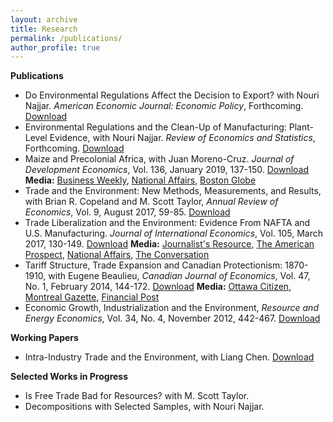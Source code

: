```yaml
---
layout: archive
title: Research
permalink: /publications/
author_profile: true
---
```


**Publications**
* Do Environmental Regulations Affect the Decision to Export? with Nouri Najjar. *American Economic Journal: Economic Policy*, Forthcoming. [Download](https://www.aeaweb.org/articles?id=10.1257/pol.20200290&&from=f)
* Environmental Regulations and the Clean-Up of Manufacturing: Plant-Level Evidence, with Nouri Najjar. *Review of Economics and Statistics*, Forthcoming. [Download](https://www.mitpressjournals.org/doi/abs/10.1162/rest_a_00904)
* Maize and Precolonial Africa, with Juan Moreno-Cruz. *Journal of Development Economics*, Vol. 136, January 2019, 137-150. [Download](https://www.sciencedirect.com/science/article/pii/S0304387818303195)   **Media:** [Business Weekly](https://www.ebusinessweekly.co.zw/the-green-engine-of-economic-development-has-a-convoluted-history-in-southern-africa/), [National Affairs](https://nationalaffairs.com/blog/detail/findings-a-daily-roundup/growing), [Boston Globe](https://www.bostonglobe.com/ideas/2018/11/16/uncommonknowledge/eDwhphGTWwEoNLuLfWPkOK/story.html)
* Trade and the Environment: New Methods, Measurements, and Results, with Brian R. Copeland and M. Scott Taylor, *Annual Review of Economics*, Vol. 9, August 2017, 59-85. [Download](https://www.annualreviews.org/doi/abs/10.1146/annurev-economics-063016-103756)
* Trade Liberalization and the Environment: Evidence From NAFTA and U.S. Manufacturing. *Journal of International Economics*, Vol. 105, March 2017, 130-149. [Download](https://www.sciencedirect.com/science/article/pii/S0022199617300077) **Media:** [Journalist's Resource](https://journalistsresource.org/studies/international/globalization/nafta-jobs-wages-reviewing-research/), [The American Prospect](https://prospect.org/power/will-trump-deliver-trade/), [National Affairs](https://www.nationalaffairs.com/blog/detail/findings-a-daily-roundup/getting-past-customs), [The Conversation](https://theconversation.com/trade-rules-are-deeply-flawed-but-trumps-tariff-fixation-is-hurting-america-and-the-rest-of-the-world-98991)
* Tariff Structure, Trade Expansion and Canadian Protectionism: 1870-1910, with Eugene Beaulieu, *Canadian Journal of Economics*, Vol. 47, No. 1, February 2014, 144-172. [Download](https://onlinelibrary.wiley.com/doi/abs/10.1111/caje.12065) **Media:** [Ottawa Citizen](https://ottawacitizen.com/news/politics/watson-what-sir-john-a-maybe-didnt-do-after-all), [Montreal Gazette](https://montrealgazette.com/news/national/opinion-maybe-sir-john-a-macdonalds-high-tariffs-dont-deserve-so-much-credit), [Financial Post](https://business.financialpost.com/opinion/william-watson-maybe-deflation-wouldnt-kill-the-economy)
* Economic Growth, Industrialization and the Environment, *Resource and Energy Economics*, Vol. 34, No. 4, November 2012, 442-467. [Download](https://www.sciencedirect.com/science/article/pii/S0928765512000206)

  
**Working Papers**
* Intra-Industry Trade and the Environment, with Liang Chen. [Download](https://papers.ssrn.com/sol3/papers.cfm?abstract_id=2939849)

**Selected Works in Progress**
* Is Free Trade Bad for Resources? with M. Scott Taylor.
* Decompositions with Selected Samples, with Nouri Najjar.

